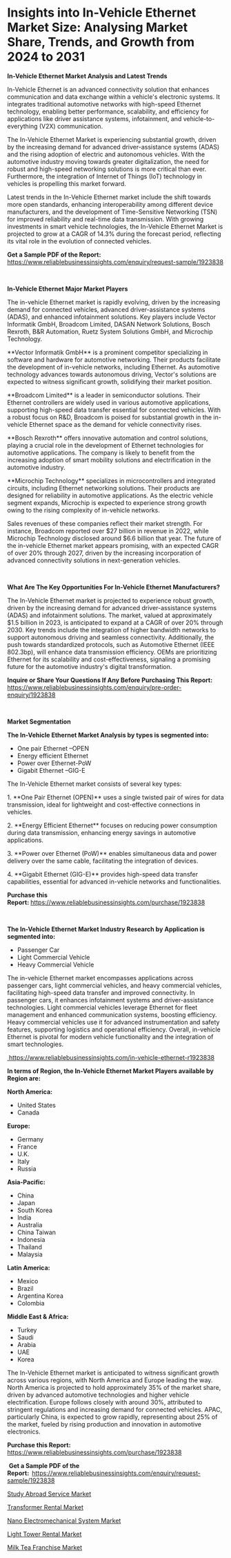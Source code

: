 <p><h1>Insights into In-Vehicle Ethernet Market Size: Analysing Market Share, Trends, and Growth from 2024 to 2031</h1></p><p><strong>In-Vehicle Ethernet Market Analysis and Latest Trends</strong></p>
<p><p>In-Vehicle Ethernet is an advanced connectivity solution that enhances communication and data exchange within a vehicle's electronic systems. It integrates traditional automotive networks with high-speed Ethernet technology, enabling better performance, scalability, and efficiency for applications like driver assistance systems, infotainment, and vehicle-to-everything (V2X) communication.</p><p>The In-Vehicle Ethernet Market is experiencing substantial growth, driven by the increasing demand for advanced driver-assistance systems (ADAS) and the rising adoption of electric and autonomous vehicles. With the automotive industry moving towards greater digitalization, the need for robust and high-speed networking solutions is more critical than ever. Furthermore, the integration of Internet of Things (IoT) technology in vehicles is propelling this market forward.</p><p>Latest trends in the In-Vehicle Ethernet market include the shift towards more open standards, enhancing interoperability among different device manufacturers, and the development of Time-Sensitive Networking (TSN) for improved reliability and real-time data transmission. With growing investments in smart vehicle technologies, the In-Vehicle Ethernet Market is projected to grow at a CAGR of 14.3% during the forecast period, reflecting its vital role in the evolution of connected vehicles.</p></p>
<p><strong>Get a Sample PDF of the Report:&nbsp;</strong> <a href="https://www.reliablebusinessinsights.com/enquiry/request-sample/1923838?utm_campaign=1721&utm_medium=2&utm_source=Github&utm_content=ia&utm_term=24102024&utm_id=in-vehicle-ethernet">https://www.reliablebusinessinsights.com/enquiry/request-sample/1923838</a></p>
<p>&nbsp;</p>
<p><strong>In-Vehicle Ethernet Major Market Players</strong></p>
<p><p>The in-vehicle Ethernet market is rapidly evolving, driven by the increasing demand for connected vehicles, advanced driver-assistance systems (ADAS), and enhanced infotainment solutions. Key players include Vector Informatik GmbH, Broadcom Limited, DASAN Network Solutions, Bosch Rexroth, B&R Automation, Ruetz System Solutions GmbH, and Microchip Technology.</p><p>**Vector Informatik GmbH** is a prominent competitor specializing in software and hardware for automotive networking. Their products facilitate the development of in-vehicle networks, including Ethernet. As automotive technology advances towards autonomous driving, Vector's solutions are expected to witness significant growth, solidifying their market position.</p><p>**Broadcom Limited** is a leader in semiconductor solutions. Their Ethernet controllers are widely used in various automotive applications, supporting high-speed data transfer essential for connected vehicles. With a robust focus on R&D, Broadcom is poised for substantial growth in the in-vehicle Ethernet space as the demand for vehicle connectivity rises.</p><p>**Bosch Rexroth** offers innovative automation and control solutions, playing a crucial role in the development of Ethernet technologies for automotive applications. The company is likely to benefit from the increasing adoption of smart mobility solutions and electrification in the automotive industry.</p><p>**Microchip Technology** specializes in microcontrollers and integrated circuits, including Ethernet networking solutions. Their products are designed for reliability in automotive applications. As the electric vehicle segment expands, Microchip is expected to experience strong growth owing to the rising complexity of in-vehicle networks.</p><p>Sales revenues of these companies reflect their market strength. For instance, Broadcom reported over $27 billion in revenue in 2022, while Microchip Technology disclosed around $6.6 billion that year. The future of the in-vehicle Ethernet market appears promising, with an expected CAGR of over 20% through 2027, driven by the increasing incorporation of advanced connectivity solutions in next-generation vehicles.</p></p>
<p>&nbsp;</p>
<p><strong>What Are The Key Opportunities For In-Vehicle Ethernet Manufacturers?</strong></p>
<p><p>The In-Vehicle Ethernet market is projected to experience robust growth, driven by the increasing demand for advanced driver-assistance systems (ADAS) and infotainment solutions. The market, valued at approximately $1.5 billion in 2023, is anticipated to expand at a CAGR of over 20% through 2030. Key trends include the integration of higher bandwidth networks to support autonomous driving and seamless connectivity. Additionally, the push towards standardized protocols, such as Automotive Ethernet (IEEE 802.3bp), will enhance data transmission efficiency. OEMs are prioritizing Ethernet for its scalability and cost-effectiveness, signaling a promising future for the automotive industry's digital transformation.</p></p>
<p><strong>Inquire or Share Your Questions If Any Before Purchasing This Report:</strong> <a href="https://www.reliablebusinessinsights.com/enquiry/pre-order-enquiry/1923838?utm_campaign=1721&utm_medium=2&utm_source=Github&utm_content=ia&utm_term=24102024&utm_id=in-vehicle-ethernet">https://www.reliablebusinessinsights.com/enquiry/pre-order-enquiry/1923838</a></p>
<p>&nbsp;</p>
<p><strong>Market Segmentation</strong></p>
<p><strong>The In-Vehicle Ethernet Market Analysis by types is segmented into:</strong></p>
<p><ul><li>One pair Ethernet –OPEN</li><li>Energy efficient Ethernet</li><li>Power over Ethernet-PoW</li><li>Gigabit Ethernet –GIG-E</li></ul></p>
<p><p>The In-Vehicle Ethernet market consists of several key types: </p><p>1. **One Pair Ethernet (OPEN)** uses a single twisted pair of wires for data transmission, ideal for lightweight and cost-effective connections in vehicles. </p><p>2. **Energy Efficient Ethernet** focuses on reducing power consumption during data transmission, enhancing energy savings in automotive applications. </p><p>3. **Power over Ethernet (PoW)** enables simultaneous data and power delivery over the same cable, facilitating the integration of devices. </p><p>4. **Gigabit Ethernet (GIG-E)** provides high-speed data transfer capabilities, essential for advanced in-vehicle networks and functionalities.</p></p>
<p><strong>Purchase this Report:&nbsp;</strong><a href="https://www.reliablebusinessinsights.com/purchase/1923838?utm_campaign=1721&utm_medium=2&utm_source=Github&utm_content=ia&utm_term=24102024&utm_id=in-vehicle-ethernet">https://www.reliablebusinessinsights.com/purchase/1923838</a></p>
<p>&nbsp;</p>
<p><strong>The In-Vehicle Ethernet Market Industry Research by Application is segmented into:</strong></p>
<p><ul><li>Passenger Car</li><li>Light Commercial Vehicle</li><li>Heavy Commercial Vehicle</li></ul></p>
<p><p>The in-vehicle Ethernet market encompasses applications across passenger cars, light commercial vehicles, and heavy commercial vehicles, facilitating high-speed data transfer and improved connectivity. In passenger cars, it enhances infotainment systems and driver-assistance technologies. Light commercial vehicles leverage Ethernet for fleet management and enhanced communication systems, boosting efficiency. Heavy commercial vehicles use it for advanced instrumentation and safety features, supporting logistics and operational efficiency. Overall, in-vehicle Ethernet is pivotal for modern vehicle functionality and the integration of smart technologies.</p></p>
<p><a href="https://www.reliablebusinessinsights.com/in-vehicle-ethernet-r1923838?utm_campaign=1721&utm_medium=2&utm_source=Github&utm_content=ia&utm_term=24102024&utm_id=in-vehicle-ethernet">&nbsp;https://www.reliablebusinessinsights.com/in-vehicle-ethernet-r1923838</a></p>
<p><strong>In terms of Region, the In-Vehicle Ethernet Market Players available by Region are:</strong></p>
<p>
    <p> <strong> North America: </strong>
        <ul>
            <li>United States</li>
            <li>Canada</li>
        </ul>
        </p> 
    <p> <strong> Europe: </strong>
        <ul>
            <li>Germany</li>
            <li>France</li>
            <li>U.K.</li>
            <li>Italy</li>
            <li>Russia</li>
        </ul>
        </p> 
    <p> <strong> Asia-Pacific: </strong>
        <ul>
            <li>China</li>
            <li>Japan</li>
            <li>South Korea</li>
            <li>India</li>
            <li>Australia</li>
            <li>China Taiwan</li>
            <li>Indonesia</li>
            <li>Thailand</li>
            <li>Malaysia</li>
        </ul>
        </p> 
    <p> <strong> Latin America: </strong>
        <ul>
            <li>Mexico</li>
            <li>Brazil</li>
            <li>Argentina Korea</li>
            <li>Colombia</li>
        </ul>
        </p> 
    <p> <strong> Middle East & Africa: </strong>
        <ul>
            <li>Turkey</li>
            <li>Saudi</li>
            <li>Arabia</li>
            <li>UAE</li>
            <li>Korea</li>
        </ul>
    </p>
    </p>
<p><p>The In-Vehicle Ethernet market is anticipated to witness significant growth across various regions, with North America and Europe leading the way. North America is projected to hold approximately 35% of the market share, driven by advanced automotive technologies and higher vehicle electrification. Europe follows closely with around 30%, attributed to stringent regulations and increasing demand for connected vehicles. APAC, particularly China, is expected to grow rapidly, representing about 25% of the market, fueled by rising production and innovation in automotive electronics.</p></p>
<p><strong>Purchase this Report: </strong><a href="https://www.reliablebusinessinsights.com/purchase/1923838?utm_campaign=1721&utm_medium=2&utm_source=Github&utm_content=ia&utm_term=24102024&utm_id=in-vehicle-ethernet">https://www.reliablebusinessinsights.com/purchase/1923838</a></p>
<p>&nbsp;<strong>Get a Sample PDF of the Report:&nbsp;&nbsp;</strong><a href="https://www.reliablebusinessinsights.com/enquiry/request-sample/1923838?utm_campaign=1721&utm_medium=2&utm_source=Github&utm_content=ia&utm_term=24102024&utm_id=in-vehicle-ethernet">https://www.reliablebusinessinsights.com/enquiry/request-sample/1923838</a></p>
<p><strong></strong></p>
<p><p><a href="https://www.linkedin.com/pulse/digital-transformation-study-abroad-service-industry-market-u24xc?utm_campaign=1721&utm_medium=2&utm_source=Github&utm_content=ia&utm_term=24102024&utm_id=in-vehicle-ethernet">Study Abroad Service Market</a></p><p><a href="https://www.linkedin.com/pulse/transformer-rental-market-navigating-challenges-unlocking-potential-i8mzc?utm_campaign=1721&utm_medium=2&utm_source=Github&utm_content=ia&utm_term=24102024&utm_id=in-vehicle-ethernet">Transformer Rental Market</a></p><p><a href="https://github.com/HobertDavis43/Market-Research-Report-List-1/blob/main/nano-electromechanical-system-market.md?utm_campaign=1721&utm_medium=2&utm_source=Github&utm_content=ia&utm_term=24102024&utm_id=in-vehicle-ethernet">Nano Electromechanical System Market</a></p><p><a href="https://www.linkedin.com/pulse/light-tower-rental-market-investigation-industry-evolution-forecast-qgv7c?utm_campaign=1721&utm_medium=2&utm_source=Github&utm_content=ia&utm_term=24102024&utm_id=in-vehicle-ethernet">Light Tower Rental Market</a></p><p><a href="https://www.linkedin.com/pulse/global-milk-tea-franchise-85-cagr-forecast-2024-2031-algocracy-9welc?utm_campaign=1721&utm_medium=2&utm_source=Github&utm_content=ia&utm_term=24102024&utm_id=in-vehicle-ethernet">Milk Tea Franchise Market</a></p></p>